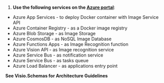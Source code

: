 1. **Use the following services on the [Azure portal](https://portal.azure.com/)**:
- Azure App Services - to deploy Docker container with Image Service API
- Azure Container Registry - as a Docker image registry
- Azure Blob Storage - as Image Storage
- Azure CosmosDB - as NoSQL Image Database
- Azure Functions Apps - as Image Recognition function
- Azure Vision API - as Image recognition service
- Azure Service Bus - as notification service
- Azure Service Bus - as tasks queue
- Azure Load Balancer - as applications entry point
  
**See Visio.Schemas for Architecture Guidelines**

